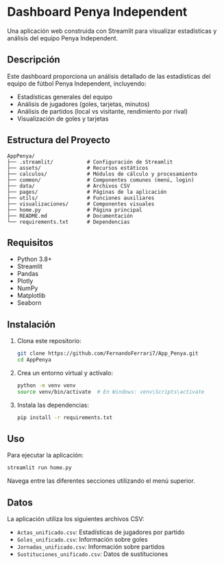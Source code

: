 # Dashboard Penya Independent

Una aplicación web construida con Streamlit para visualizar estadísticas y análisis del equipo Penya Independent.

## Descripción

Este dashboard proporciona un análisis detallado de las estadísticas del equipo de fútbol Penya Independent, incluyendo:

- Estadísticas generales del equipo
- Análisis de jugadores (goles, tarjetas, minutos)
- Análisis de partidos (local vs visitante, rendimiento por rival)
- Visualización de goles y tarjetas

## Estructura del Proyecto

```
AppPenya/
├── .streamlit/           # Configuración de Streamlit
├── assets/               # Recursos estáticos
├── calculos/             # Módulos de cálculo y procesamiento
├── common/               # Componentes comunes (menú, login)
├── data/                 # Archivos CSV
├── pages/                # Páginas de la aplicación
├── utils/                # Funciones auxiliares
├── visualizaciones/      # Componentes visuales
├── home.py               # Página principal
├── README.md             # Documentación
└── requirements.txt      # Dependencias
```

## Requisitos

- Python 3.8+
- Streamlit
- Pandas
- Plotly
- NumPy
- Matplotlib
- Seaborn

## Instalación

1. Clona este repositorio:
   ```bash
   git clone https://github.com/FernandoFerrari7/App_Penya.git
   cd AppPenya
   ```

2. Crea un entorno virtual y actívalo:
   ```bash
   python -m venv venv
   source venv/bin/activate  # En Windows: venv\Scripts\activate
   ```

3. Instala las dependencias:
   ```bash
   pip install -r requirements.txt
   ```

## Uso

Para ejecutar la aplicación:

```bash
streamlit run home.py
```

Navega entre las diferentes secciones utilizando el menú superior.

## Datos

La aplicación utiliza los siguientes archivos CSV:
- `Actas_unificado.csv`: Estadísticas de jugadores por partido
- `Goles_unificado.csv`: Información sobre goles
- `Jornadas_unificado.csv`: Información sobre partidos
- `Sustituciones_unificado.csv`: Datos de sustituciones